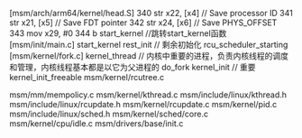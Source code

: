 [msm/arch/arm64/kernel/head.S]
    340 	str	x22, [x4]			// Save processor ID
    341 	str	x21, [x5]			// Save FDT pointer
    342 	str	x24, [x6]			// Save PHYS_OFFSET
    343 	mov	x29, #0
    344 	b	start_kernel        //跳转start_kernel函数
[msm/init/main.c]
    start_kernel
    rest_init                       // 剩余初始化
        rcu_scheduler_starting
        [msm/kernel/fork.c]
            kernel_thread           // 内核中重要的进程，负责内核线程的调度和管理，内核线程基本都是以它为父进程的
                do_fork
    kernel_init                     // 重要
        kernel_init_freeable
msm/kernel/rcutree.c

msm/mm/mempolicy.c
msm/kernel/kthread.c
msm/include/linux/kthread.h
msm/include/linux/rcupdate.h
msm/kernel/rcupdate.c
msm/kernel/pid.c
msm/include/linux/sched.h
msm/kernel/sched/core.c
msm/kernel/cpu/idle.c
msm/drivers/base/init.c